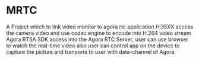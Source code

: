 # MRTC
A Project which to link video monitor to agora rtc application
Hi35XX access the camera video and use codec engine to encode into H.264 video stream
Agora RTSA SDK access into the Agora RTC Server, user can use browser to watch the real-time video
also user can control app on the device to capture the picture and tranports to user with data-channel of Agora
